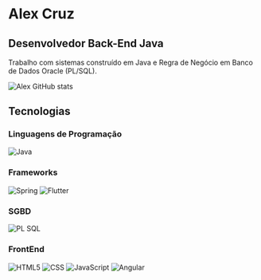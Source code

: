 # Alex Cruz

## Desenvolvedor Back-End Java
Trabalho com sistemas construído em Java e Regra de Negócio em Banco de Dados Oracle (PL/SQL). 

![Alex GitHub stats](https://github-readme-stats.vercel.app/api?username=AlexCruz-coder&show_icons=true&theme=radical)

## Tecnologias

### Linguagens de Programação
<div style="display: inline_block">
    <img align="center" alt="Java" src="https://img.shields.io/badge/Java-ED8B00?style=for-the-badge&logo=java&logoColor=white"/>
</div>

### Frameworks
<div>
    <img align="center" alt="Spring" src="https://img.shields.io/badge/Spring-6DB33F?style=for-the-badge&logo=spring&logoColor=white"/>
    <img align="center" alt="Flutter" src="https://img.shields.io/badge/Flutter-02569B?style=for-the-badge&logo=flutter&logoColor=white"/>
</div>

### SGBD
<div style="display: inline_block">
    <img align="center" alt="PL SQL" src="https://img.shields.io/badge/Oracle-F80000?style=for-the-badge&logo=oracle&logoColor=black"/>
</div>

### FrontEnd
<div style="display: inline_block">
    <img align="center" alt="HTML5" src="https://img.shields.io/badge/HTML-239120?style=for-the-badge&logo=html5&logoColor=white"/>
    <img align="center" alt="CSS" src="https://img.shields.io/badge/CSS-239120?&style=for-the-badge&logo=css3&logoColor=white"/>
    <img align="center" alt="JavaScript" src="https://img.shields.io/badge/JavaScript-F7DF1E?style=for-the-badge&logo=javascript&logoColor=black"/>
    <img align="center" alt="Angular" src="	https://img.shields.io/badge/Angular-DD0031?style=for-the-badge&logo=angular&logoColor=white"/>
</div>


